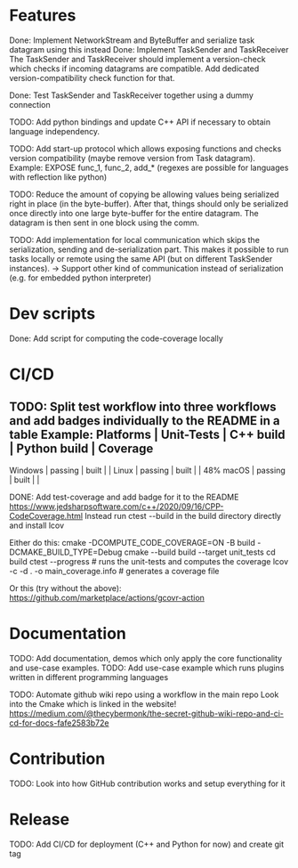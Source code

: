 # Features
Done: Implement NetworkStream and ByteBuffer and serialize task datagram using this instead
Done: Implement TaskSender and TaskReceiver
The TaskSender and TaskReceiver should implement a version-check which checks if incoming 
datagrams are compatible. Add dedicated version-compatibility check function for that.

Done: Test TaskSender and TaskReceiver together using a dummy connection

TODO: Add python bindings and update C++ API if necessary to obtain language independency.

TODO: Add start-up protocol which allows exposing functions and checks version compatibility (maybe remove version from Task datagram).
Example: EXPOSE func_1, func_2, add_* (regexes are possible for languages with reflection like python)

TODO: Reduce the amount of copying be allowing values being serialized right in place (in the byte-buffer).
After that, things should only be serialized once directly into one large byte-buffer for the entire datagram.
The datagram is then sent in one block using the comm. 

TODO: Add implementation for local communication which skips the serialization, sending and de-serialization part.
This makes it possible to run tasks locally or remote using the same API (but on different TaskSender instances).
-> Support other kind of communication instead of serialization (e.g. for embedded python interpreter)

# Dev scripts
Done: Add script for computing the code-coverage locally

# CI/CD
TODO: Split test workflow into three workflows and add badges individually to the README in a table
Example:
Platforms | Unit-Tests | C++ build | Python build | Coverage
------------------------------------------------------------
Windows   | passing    |   built   |              |
Linux     | passing    |   built   |              |   48%
macOS     | passing    |   built   |              |

DONE: Add test-coverage and add badge for it to the README
https://www.jedsharpsoftware.com/c++/2020/09/16/CPP-CodeCoverage.html
Instead run ctest --build in the build directory directly and install lcov

Either do this:
cmake -DCOMPUTE_CODE_COVERAGE=ON -B build -DCMAKE_BUILD_TYPE=Debug
cmake --build build --target unit_tests
cd build
ctest --progress # runs the unit-tests and computes the coverage
lcov -c -d . -o main_coverage.info  # generates a coverage file

Or this (try without the above):
https://github.com/marketplace/actions/gcovr-action

# Documentation
TODO: Add documentation, demos which only apply the core functionality and use-case examples.
TODO: Add use-case example which runs plugins written in different programming languages

TODO: Automate github wiki repo using a workflow in the main repo
Look into the Cmake which is linked in the website!
https://medium.com/@thecybermonk/the-secret-github-wiki-repo-and-ci-cd-for-docs-fafe2583b72e

# Contribution
TODO: Look into how GitHub contribution works and setup everything for it

# Release
TODO: Add CI/CD for deployment (C++ and Python for now) and create git tag
